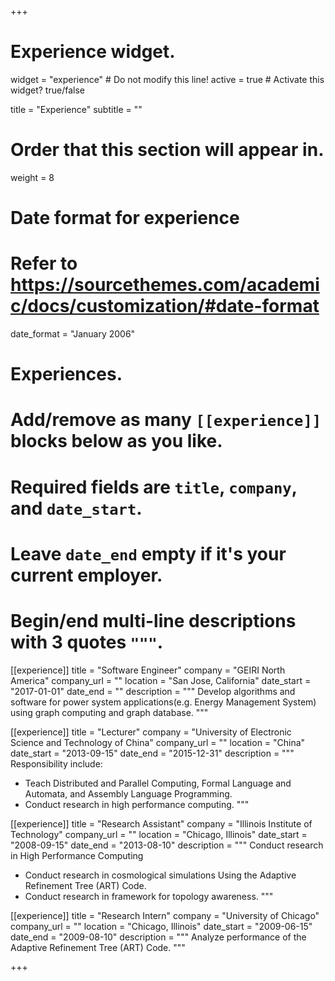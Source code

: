 +++
# Experience widget.
widget = "experience"  # Do not modify this line!
active = true  # Activate this widget? true/false

title = "Experience"
subtitle = ""

# Order that this section will appear in.
weight = 8

# Date format for experience
#   Refer to https://sourcethemes.com/academic/docs/customization/#date-format
date_format = "January 2006"

# Experiences.
#   Add/remove as many `[[experience]]` blocks below as you like.
#   Required fields are `title`, `company`, and `date_start`.
#   Leave `date_end` empty if it's your current employer.
#   Begin/end multi-line descriptions with 3 quotes `"""`.
[[experience]]
  title = "Software Engineer"
  company = "GEIRI North America"
  company_url = ""
  location = "San Jose, California"
  date_start = "2017-01-01"
  date_end = ""
  description = """
  Develop algorithms and software for power system applications(e.g. Energy Management System) using graph computing and graph database.
  """

[[experience]]
  title = "Lecturer"
  company = "University of Electronic Science and Technology of China"
  company_url = ""
  location = "China"
  date_start = "2013-09-15"
  date_end = "2015-12-31"
  description = """
  Responsibility include:
  * Teach Distributed and Parallel Computing, Formal Language and Automata, and Assembly Language Programming.
  * Conduct research in high performance computing.
  """
  
[[experience]]
  title = "Research Assistant"
  company = "Illinois Institute of Technology"
  company_url = ""
  location = "Chicago, Illinois"
  date_start = "2008-09-15"
  date_end = "2013-08-10"
  description = """
  Conduct research in High Performance Computing
  * Conduct research in cosmological simulations Using the Adaptive Refinement Tree (ART) Code.
  * Conduct research in framework for topology awareness.
  """ 

[[experience]]
  title = "Research Intern"
  company = "University of Chicago"
  company_url = ""
  location = "Chicago, Illinois"
  date_start = "2009-06-15"
  date_end = "2009-08-10"
  description = """
  Analyze performance of the Adaptive Refinement Tree (ART) Code. 
  """  

+++
